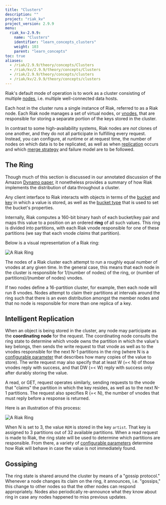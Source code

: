 ```yaml
---
title: "Clusters"
description: ""
project: "riak_kv"
project_version: 2.9.9
menu:
  riak_kv-2.9.9:
    name: "Clusters"
    identifier: "learn_concepts_clusters"
    weight: 103
    parent: "learn_concepts"
toc: true
aliases:
  - /riak/2.9.9/theory/concepts/Clusters
  - /riak/kv/2.9.9/theory/concepts/Clusters
  - /riak/2.9.9/theory/concepts/clusters
  - /riak/kv/2.9.9/theory/concepts/clusters
---
```


[concept buckets]: {{<baseurl>}}riak/kv/2.9.9/learn/concepts/buckets
[concept keys objects]: {{<baseurl>}}riak/kv/2.9.9/learn/concepts/keys-and-objects
[concept replication]: {{<baseurl>}}riak/kv/2.9.9/learn/concepts/replication
[glossary node]: {{<baseurl>}}riak/kv/2.9.9/learn/glossary/#node
[glossary vnode]: {{<baseurl>}}riak/kv/2.9.9/learn/glossary/#vnode
[learn dynamo]: {{<baseurl>}}riak/kv/2.9.9/learn/dynamo
[usage bucket types]: {{<baseurl>}}riak/kv/2.9.9/developing/usage/bucket-types
[usage conflict resolution]: {{<baseurl>}}riak/kv/2.9.9/developing/usage/conflict-resolution
[usage replication]: {{<baseurl>}}riak/kv/2.9.9/developing/usage/replication

Riak's default mode of operation is to work as a cluster consisting of
multiple [nodes][glossary node], i.e. multiple well-connected data
hosts.

Each host in the cluster runs a single instance of Riak, referred to as
a Riak node. Each Riak node manages a set of virtual nodes, or
[vnodes][glossary vnode], that are responsible for storing a
separate portion of the keys stored in the cluster.

In contrast to some high-availability systems, Riak nodes are _not_
clones of one another, and they do not all participate in fulfilling
every request. Instead, you can configure, at runtime or at request
time, the number of nodes on which data is to be replicated, as well as
when [replication][concept replication] occurs and which [merge strategy][usage conflict resolution] and failure model are to be followed.

## The Ring

Though much of this section is discussed in our annotated discussion of
the Amazon [Dynamo paper][learn dynamo], it nonetheless provides a summary of
how Riak implements the distribution of data throughout a cluster.

Any client interface to Riak interacts with objects in terms of the
[bucket][concept buckets] and [key][concept keys objects] in which a value is
stored, as well as the [bucket type][usage bucket types] that is used
to set the bucket's properties.

Internally, Riak computes a 160-bit binary hash of each bucket/key pair
and maps this value to a position on an ordered **ring** of all such
values. This ring is divided into partitions, with each Riak vnode
responsible for one of these partitions (we say that each vnode
_claims_ that partition).

Below is a visual representation of a Riak ring:

![A Riak Ring]({{<baseurl>}}images/riak-ring.png)

The nodes of a Riak cluster each attempt to run a roughly equal number
of vnodes at any given time. In the general case, this means that each
node in the cluster is responsible for 1/(number of nodes) of the ring,
or (number of partitions)/(number of nodes) vnodes.

If two nodes define a 16-partition cluster, for example, then each node
will run 8 vnodes. Nodes attempt to claim their partitions at intervals
around the ring such that there is an even distribution amongst the
member nodes and that no node is responsible for more than one replica
of a key.

## Intelligent Replication

When an object is being stored in the cluster, any node may participate
as the **coordinating node** for the request. The coordinating node
consults the ring state to determine which vnode owns the partition in
which the value's key belongs, then sends the write request to that
vnode as well as to the vnodes responsible for the next N-1 partitions
in the ring (where N is a [configurable parameter][usage replication] that describes how many copies of the value to store). The
write request may also specify that at least W (=< N) of those vnodes
reply with success, and that DW (=< W) reply with success only after
durably storing the value.

A read, or GET, request operates similarly, sending requests to the
vnode  that "claims" the partition in which the key resides, as well as
to the next N-1 partitions. The request also specifies R (=< N), the
number of vnodes that must reply before a response is returned.

Here is an illustration of this process:

![A Riak Ring]({{<baseurl>}}images/riak-data-distribution.png)

When N is set to 3, the value `REM` is stored in the key `artist`. That
key is assigned to 3 partitions out of 32 available partitions. When a
read request is made to Riak, the ring state will be used to determine
which partitions are responsible. From there, a variety of
[configurable parameters][usage replication] determine how Riak
will behave in case the value is not immediately found.

## Gossiping

The ring state is shared around the cluster by means of a "gossip
protocol." Whenever a node changes its claim on the ring, it announces,
i.e. "gossips," this change to other nodes so that the other nodes can
respond appropriately. Nodes also periodically re-announce what they
know about ring in case any nodes happened to miss previous updates.

